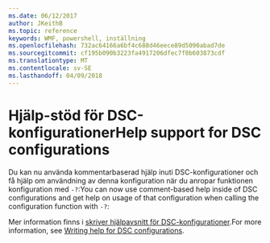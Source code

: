 ```yaml
---
ms.date: 06/12/2017
author: JKeithB
ms.topic: reference
keywords: WMF, powershell, inställning
ms.openlocfilehash: 732ac64166a6bf4c688d46eece89d5090abad7de
ms.sourcegitcommit: cf195b090b3223fa4917206dfec7f0b603873cdf
ms.translationtype: MT
ms.contentlocale: sv-SE
ms.lasthandoff: 04/09/2018
---
```

# <a name="help-support-for-dsc-configurations"></a><span data-ttu-id="f4df7-102">Hjälp-stöd för DSC-konfigurationer</span><span class="sxs-lookup"><span data-stu-id="f4df7-102">Help support for DSC configurations</span></span>

<span data-ttu-id="f4df7-103">Du kan nu använda kommentarbaserad hjälp inuti DSC-konfigurationer och få hjälp om användning av denna konfiguration när du anropar funktionen konfiguration med `-?`:</span><span class="sxs-lookup"><span data-stu-id="f4df7-103">You can now use comment-based help inside of DSC configurations and get help on usage of that configuration when calling the configuration function with `-?`:</span></span>

<span data-ttu-id="f4df7-104">Mer information finns i [skriver hjälpavsnitt för DSC-konfigurationer](https://msdn.microsoft.com/powershell/dsc/confighelp).</span><span class="sxs-lookup"><span data-stu-id="f4df7-104">For more information, see [Writing help for DSC configurations](https://msdn.microsoft.com/powershell/dsc/confighelp).</span></span>